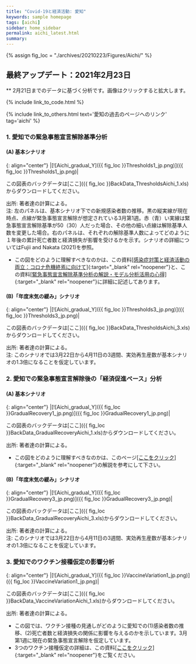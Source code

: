 ```yaml
---
title: "Covid-19と経済活動: 愛知"
keywords: sample homepage
tags: [aichi]
sidebar: home_sidebar
permalink: aichi_latest.html
summary:
---
```


{% assign fig_loc = "./archives/20210223/Figures/Aichi/" %}

## 最終アップデート：2021年2月23日
** 2月21日までのデータに基づく分析です。画像はクリックすると拡大します。

{% include link_to_code.html %}

{% include link_to_others.html text='愛知の過去のページへのリンク' tag='aichi' %}

### 1. 愛知での緊急事態宣言解除基準分析

#### (A) 基本シナリオ

{: align="center"}
|[![Aichi_gradual_Y]({{ fig_loc }}Thresholds1_jp.png)]({{ fig_loc }}Thresholds1_jp.png)|

この図表のバックデータは[ここ]({{ fig_loc }}BackData_ThresholdsAichi_1.xls)からダウンロードしてください。

出所: 著者達の計算による。<br>
注: 左のパネルは、基本シナリオ下での新規感染者数の推移。黒の縦実線が現在時点、点線が緊急事態宣言解除が想定されている3月第1週。赤（青）い実線は緊急事態宣言解除基準が50（30）人だった場合、その他の細い点線は解除基準人数を変更した場合。右のパネルは、それぞれの解除基準人数によってどのように１年後の累計死亡者数と経済損失が影響を受けるかを示す。シナリオの詳細についてはFujii and Nakata (2021)を参照。

- この図をどのように理解すべきなのかは、この資料[[感染症対策と経済活動の両立：コロナ危機終焉に向けて]](./files/Covid19OutputJapan_20210206.pdf){:target="_blank" rel="noopener"}と、この資料[[緊急事態宣言解除基準分析の解説・モデル分析活用の心得]](./files/Covid19OutputJapan_Note_20210206.pdf){:target="_blank" rel="noopener"}に詳細に記述してあります。

#### (B)「年度末気の緩み」シナリオ

{: align="center"}
|[![Aichi_gradual_Y]({{ fig_loc }}Thresholds3_jp.png)]({{ fig_loc }}Thresholds3_jp.png)|

この図表のバックデータは[ここ]({{ fig_loc }}BackData_ThresholdsAichi_3.xls)からダウンロードしてください。

出所: 著者達の計算による。<br>
注: このシナリオでは3月22日から4月11日の3週間、実効再生産数が基本シナリオの1.3倍になることを仮定しています。

### 2. 愛知での緊急事態宣言解除後の「経済促進ペース」分析

#### (A) 基本シナリオ

{: align="center"}
|[![Aichi_gradual_Y]({{ fig_loc }}GradualRecovery1_jp.png)]({{ fig_loc }}GradualRecovery1_jp.png)|

この図表のバックデータは[ここ]({{ fig_loc }}BackData_GradualRecoveryAichi_1.xls)からダウンロードしてください。

出所: 著者達の計算による。

- この図をどのように理解すべきなのかは、このページ[[ここをクリック]](./tokyo_20210209.html#1-東京での緊急事態宣言解除後の経済促進ペース分析){:target="_blank" rel="noopener"}の解説を参考にして下さい。

#### (B)「年度末気の緩み」シナリオ

{: align="center"}
|[![Aichi_gradual_Y]({{ fig_loc }}GradualRecovery3_jp.png)]({{ fig_loc }}GradualRecovery3_jp.png)|

この図表のバックデータは[ここ]({{ fig_loc }}BackData_GradualRecoveryAichi_3.xls)からダウンロードしてください。

出所: 著者達の計算による。<br>
注: このシナリオでは3月22日から4月11日の3週間、実効再生産数が基本シナリオの1.3倍になることを仮定しています。

### 3. 愛知でのワクチン接種仮定の影響分析

{: align="center"}
|[![Aichi_gradual_Y]({{ fig_loc }}VaccineVariation1_jp.png)]({{ fig_loc }}VaccineVariation1_jp.png)|

この図表のバックデータは[ここ]({{ fig_loc }}BackData_VaccineVariationAichi_1.xls)からダウンロードしてください。

出所: 著者達の計算による。

- この図では、ワクチン接種の見通しがどのように愛知での(1)感染者数の推移、(2)死亡者数と経済損失の関係に影響を与えるのかを示しています。3月第1週に現在の緊急事態宣言解除を仮定しています。
- 3つのワクチン接種仮定の詳細は、この資料[[ここをクリック]](./files/FujiiNakata_Vaccines_Slides_20210216.pdf){:target="_blank" rel="noopener"}をご覧ください。
